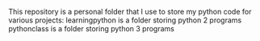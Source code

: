 This repository is a personal folder that I use to store my python code for various projects:
learningpython is a folder storing python 2 programs
pythonclass is a folder storing python 3 programs

